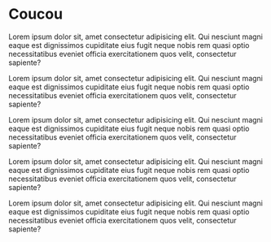 # Coucou

Lorem ipsum dolor sit, amet consectetur adipisicing elit. Qui nesciunt magni eaque est dignissimos cupiditate eius fugit neque nobis rem quasi optio necessitatibus eveniet officia exercitationem quos velit, consectetur sapiente?

Lorem ipsum dolor sit, amet consectetur adipisicing elit. Qui nesciunt magni eaque est dignissimos cupiditate eius fugit neque nobis rem quasi optio necessitatibus eveniet officia exercitationem quos velit, consectetur sapiente?

Lorem ipsum dolor sit, amet consectetur adipisicing elit. Qui nesciunt magni eaque est dignissimos cupiditate eius fugit neque nobis rem quasi optio necessitatibus eveniet officia exercitationem quos velit, consectetur sapiente?

Lorem ipsum dolor sit, amet consectetur adipisicing elit. Qui nesciunt magni eaque est dignissimos cupiditate eius fugit neque nobis rem quasi optio necessitatibus eveniet officia exercitationem quos velit, consectetur sapiente?

Lorem ipsum dolor sit, amet consectetur adipisicing elit. Qui nesciunt magni eaque est dignissimos cupiditate eius fugit neque nobis rem quasi optio necessitatibus eveniet officia exercitationem quos velit, consectetur sapiente?